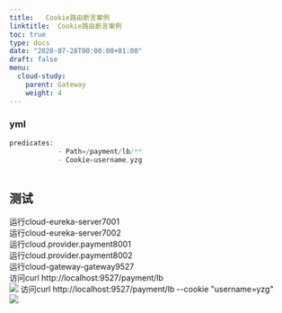 ```yaml
---
title:   Cookie路由断言案例
linktitle:  Cookie路由断言案例
toc: true
type: docs
date: "2020-07-28T00:00:00+01:00"
draft: false
menu:
  cloud-study:
    parent: Gateway
    weight: 4
---
```

### yml
```java
predicates:
            - Path=/payment/lb/** 
            - Cookie=username,yzg
            
```

## 测试

运行cloud-eureka-server7001  
运行cloud-eureka-server7002  
运行cloud.provider.payment8001  
运行cloud.provider.payment8002  
运行cloud-gateway-gateway9527  
访问curl http://localhost:9527/payment/lb  
![](/img/springCloud/39.jpg)
访问curl http://localhost:9527/payment/lb --cookie "username=yzg"   
![](/img/springCloud/40.jpg)